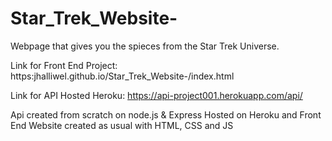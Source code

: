 # Star_Trek_Website-

Webpage that gives you the spieces from the Star Trek Universe.

Link for Front End Project: https:jhalliwel.github.io/Star_Trek_Website-/index.html

Link for API Hosted Heroku: https://api-project001.herokuapp.com/api/

Api created from scratch on node.js & Express Hosted on Heroku and Front End Website created as usual with HTML, CSS and JS

